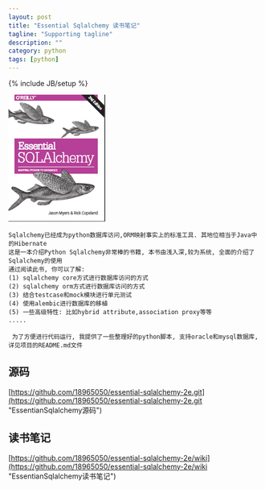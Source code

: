 ```yaml
---
layout: post
title: "Essential Sqlalchemy 读书笔记"
tagline: "Supporting tagline"
description: ""
category: python
tags: [python]
---
```

{% include JB/setup %}

![Essential Sqlalchemy](/assets/attachment/img/essential-sqlalchemy-2e.png)

    Sqlalchemy已经成为python数据库访问,ORM映射事实上的标准工具. 其地位相当于Java中的Hibernate
    这是一本介绍Python Sqlalchemy非常棒的书籍, 本书由浅入深,较为系统, 全面的介绍了Sqlalchemy的使用
    通过阅读此书, 你可以了解:
    (1) sqlalchemy core方式进行数据库访问的方式
    (2) sqlalchemy orm方式进行数据库访问的方式
    (3) 结合testcase和mock模块进行单元测试
    (4) 使用alembic进行数据库的移植
    (5) 一些高级特性: 比如hybrid attribute,association proxy等等
    .....

     为了方便进行代码运行, 我提供了一些整理好的python脚本, 支持oracle和mysql数据库, 详见项目的README.md文件

 ## 源码
 [https://github.com/18965050/essential-sqlalchemy-2e.git](https://github.com/18965050/essential-sqlalchemy-2e.git "EssentianSqlalchemy源码")


 ## 读书笔记
 [https://github.com/18965050/essential-sqlalchemy-2e/wiki](https://github.com/18965050/essential-sqlalchemy-2e/wiki "EssentianSqlalchemy读书笔记")


